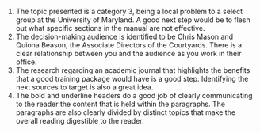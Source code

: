 1. The topic presented is a category 3, being a local problem to a select group at the University of Maryland. A good next step would be to flesh out what specific sections in the manual are not effective.
2. The decision-making audience is identified to be Chris Mason and Quiona Beason, the Associate Directors of the Courtyards. There is a clear relationship between you and the audience as you work in their office.
3. The research regarding an academic journal that highlights the benefits that a good training package would have is a good step. Identifying the next sources to target is also a great idea.
4. The bold and underline headers do a good job of clearly communicating to the reader the content that is held within the paragraphs. The paragraphs are also clearly divided by distinct topics that make the overall reading digestible to the reader.

